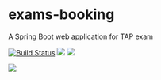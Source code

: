 # exams-booking
  A Spring Boot web application for TAP exam
  
  [![Build Status](https://travis-ci.org/gabrielemannocci/exams-booking.svg?branch=master)](https://travis-ci.org/gabrielemannocci/exams-booking)
  <a href="https://sonarcloud.io/dashboard/index/edu.unifi.tap:examsbooking"><img src="https://sonarcloud.io/api/badges/gate?key=edu.unifi.tap:examsbooking"/></a>
<a href="https://sonarcloud.io/dashboard/index/edu.unifi.tap:examsbooking"><img src="https://sonarcloud.io/api/badges/measure?key=edu.unifi.tap:examsbooking&metric=new_security_rating"/></a>
    
<a href="https://sonarcloud.io/dashboard/index/com.qualinsight.plugins.sonarqube:qualinsight-plugins-sonarqube-badges"><img src="https://sonarcloud.io/api/badges/measure?key=edu.unifi.tap:examsbooking&metric=coverage"/></a>

